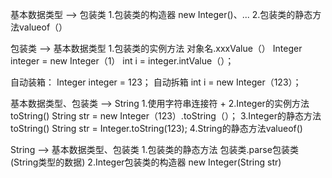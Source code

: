 基本数据类型 --> 包装类
1.包装类的构造器
new Integer()、...
2.包装类的静态方法valueof（）

包装类 --> 基本数据类型
1.包装类的实例方法  对象名.xxxValue（）
Integer integer = new Integer（1）
int i = integer.intValue（）；

自动装箱：
Integer integer = 123；
自动拆箱
int i = new Integer（123）；

基本数据类型、包装类 --> String
1.使用字符串连接符 +
2.Integer的实例方法toString()
String str = new Integer（123）.toString（）；
3.Integer的静态方法toString()
String str = Integer.toString(123);
4.String的静态方法valueof()

String --> 基本数据类型、包装类
1.包装类的静态方法 包装类.parse包装类(String类型的数据)
2.Integer包装类的构造器 new Integer(String str)
